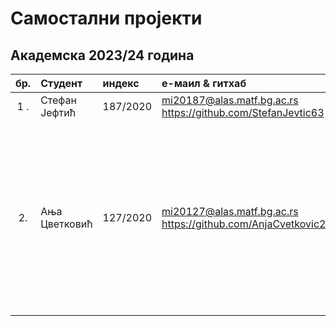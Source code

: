 # Самостални пројекти

## Академска 2023/24 година

| бр.   | Студент | индекс |е-маил & гитхаб | Алгоритам | Проблем |
| :---: | :------ | :----- | :------------- | :-------- | :------ |
| 1 . | Стефан Јефтић | 187/2020 | mi20187@alas.matf.bg.ac.rs https://github.com/StefanJevtic63 |  |  |
|  |  |  |  | Variable Neighborhood Search | Vehicle Routing Problem |
|  |  |  |  | Genetic Algorithm | Vehicle Routing Problem |
| 2.  | Aња Цветковић | 127/2020 | mi20127@alas.matf.bg.ac.rs https://github.com/AnjaCvetkovic25 |  |  |
|  |  |  |  | Variable Neighborhood Search | Vehicle Routing Problem |
|  |  |  |  | Genetic Algorithm | Vehicle Routing Problem |
